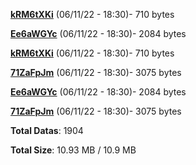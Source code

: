 [**kRM6tXKi**](/data/kRM6tXKi.txt) (06/11/22 - 18:30)- 710 bytes

[**Ee6aWGYc**](/data/Ee6aWGYc.txt) (06/11/22 - 18:30)- 2084 bytes

[**kRM6tXKi**](/data/kRM6tXKi.txt) (06/11/22 - 18:30)- 710 bytes

[**71ZaFpJm**](/data/71ZaFpJm.txt) (06/11/22 - 18:30)- 3075 bytes

[**Ee6aWGYc**](/data/Ee6aWGYc.txt) (06/11/22 - 18:30)- 2084 bytes

[**71ZaFpJm**](/data/71ZaFpJm.txt) (06/11/22 - 18:30)- 3075 bytes

**Total Datas**: 1904

**Total Size**: 10.93 MB / 10.9 MB